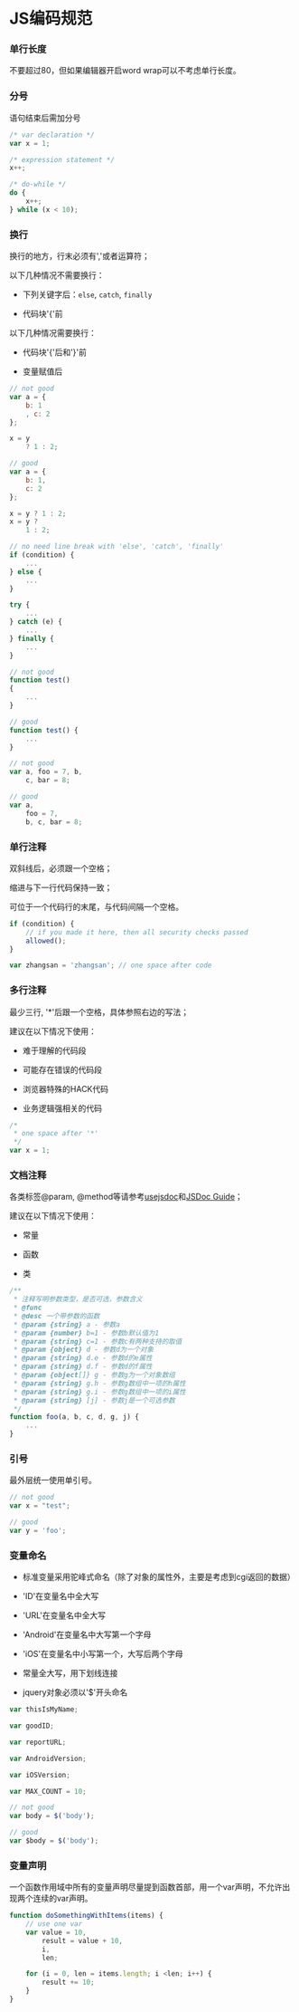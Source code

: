 # JS编码规范

### 单行长度

不要超过80，但如果编辑器开启word wrap可以不考虑单行长度。

### 分号

语句结束后需加分号

```js
/* var declaration */
var x = 1;

/* expression statement */
x++;

/* do-while */
do {
    x++;
} while (x < 10);
```

### 换行

换行的地方，行末必须有','或者运算符；

以下几种情况不需要换行：

* 下列关键字后：`else`, `catch`, `finally`

* 代码块'{'前

以下几种情况需要换行：

* 代码块'{'后和'}'前

* 变量赋值后

```js
// not good
var a = {
    b: 1
    , c: 2
};

x = y
    ? 1 : 2;

// good
var a = {
    b: 1,
    c: 2
};

x = y ? 1 : 2;
x = y ?
    1 : 2;

// no need line break with 'else', 'catch', 'finally'
if (condition) {
    ...
} else {
    ...
}

try {
    ...
} catch (e) {
    ...
} finally {
    ...
}

// not good
function test()
{
    ...
}

// good
function test() {
    ...
}

// not good
var a, foo = 7, b,
    c, bar = 8;

// good
var a,
    foo = 7,
    b, c, bar = 8;
```

### 单行注释

双斜线后，必须跟一个空格；

缩进与下一行代码保持一致；

可位于一个代码行的末尾，与代码间隔一个空格。

```js
if (condition) {
    // if you made it here, then all security checks passed
    allowed();
}

var zhangsan = 'zhangsan'; // one space after code
```

### 多行注释

最少三行, '\*'后跟一个空格，具体参照右边的写法；

建议在以下情况下使用：

* 难于理解的代码段

* 可能存在错误的代码段

* 浏览器特殊的HACK代码

* 业务逻辑强相关的代码

```js
/*
 * one space after '*'
 */
var x = 1;
```

### 文档注释

各类标签@param, @method等请参考[usejsdoc](http://usejsdoc.org/)和[JSDoc Guide](http://yuri4ever.github.io/jsdoc/)；

建议在以下情况下使用：

* 常量

* 函数

* 类

```js
/**
 * 注释写明参数类型，是否可选，参数含义
 * @func
 * @desc 一个带参数的函数
 * @param {string} a - 参数a
 * @param {number} b=1 - 参数b默认值为1
 * @param {string} c=1 - 参数c有两种支持的取值
 * @param {object} d - 参数d为一个对象
 * @param {string} d.e - 参数d的e属性
 * @param {string} d.f - 参数d的f属性
 * @param {object[]} g - 参数g为一个对象数组
 * @param {string} g.h - 参数g数组中一项的h属性
 * @param {string} g.i - 参数g数组中一项的i属性
 * @param {string} [j] - 参数j是一个可选参数
 */
function foo(a, b, c, d, g, j) {
    ...
}
```

### 引号

最外层统一使用单引号。

```js
// not good
var x = "test";

// good
var y = 'foo';
```

### 变量命名

* 标准变量采用驼峰式命名（除了对象的属性外，主要是考虑到cgi返回的数据）

* 'ID'在变量名中全大写

* 'URL'在变量名中全大写

* 'Android'在变量名中大写第一个字母

* 'iOS'在变量名中小写第一个，大写后两个字母

* 常量全大写，用下划线连接

* jquery对象必须以'$'开头命名

```js
var thisIsMyName;

var goodID;

var reportURL;

var AndroidVersion;

var iOSVersion;

var MAX_COUNT = 10;

// not good
var body = $('body');

// good
var $body = $('body');
```

### 变量声明

一个函数作用域中所有的变量声明尽量提到函数首部，用一个var声明，不允许出现两个连续的var声明。

```js
function doSomethingWithItems(items) {
    // use one var
    var value = 10,
        result = value + 10,
        i,
        len;

    for (i = 0, len = items.length; i <len; i++) {
        result += 10;
    }
}
```



